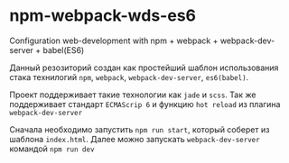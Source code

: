 # npm-webpack-wds-es6
Configuration web-development with npm + webpack + webpack-dev-server + babel(ES6)

Данный резозиторий создан как простейший шаблон использования стака технилогий `npm`, `webpack`, `webpack-dev-server`, `es6(babel)`.

Проект поддерживает такие технологии как `jade` и `scss`. Так же поддерживает стандарт `ECMAScrip 6` и функцию `hot reload` из плагина `webpack-dev-server`

Сначала необходимо запустить `npm run start`, который соберет из шаблона `index.html`. Далее можно запускать `webpack-dev-server` командой `npm run dev`
